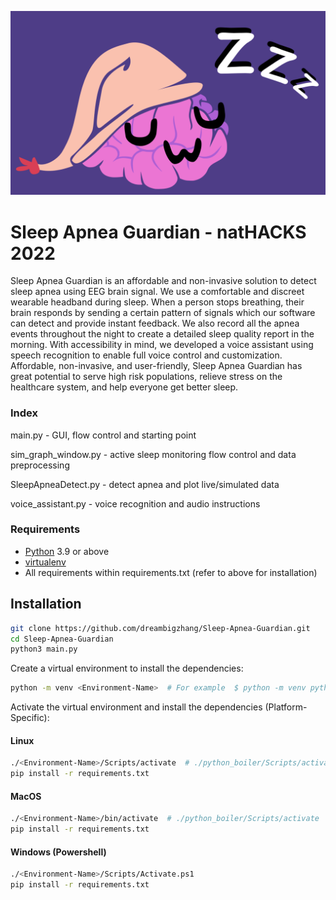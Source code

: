 ![logo](res/logo3.png)


# Sleep Apnea Guardian - natHACKS 2022

Sleep Apnea Guardian is an affordable and non-invasive solution to detect sleep apnea using EEG brain signal. We use a comfortable and discreet wearable headband during sleep. When a person stops breathing, their brain responds by sending a certain pattern of signals which our software can detect and provide instant feedback. We also record all the apnea events throughout the night to create a detailed sleep quality report in the morning. With accessibility in mind, we developed a voice assistant using speech recognition to enable full voice control and customization. Affordable, non-invasive, and user-friendly, Sleep Apnea Guardian has great potential to serve high risk populations, relieve stress on the healthcare system, and help everyone get better sleep.

### Index
main.py - GUI, flow control and starting point

sim_graph_window.py - active sleep monitoring flow control and data preprocessing

SleepApneaDetect.py - detect apnea and plot live/simulated data

voice_assistant.py - voice recognition and audio instructions


### Requirements
- [Python](https://www.python.org/downloads/) 3.9 or above
- [virtualenv](https://docs.python.org/3/library/venv.html)
- All requirements within requirements.txt (refer to above for installation)

## Installation
```sh
git clone https://github.com/dreambigzhang/Sleep-Apnea-Guardian.git
cd Sleep-Apnea-Guardian
python3 main.py
```



Create a virtual environment to install the dependencies:
```sh
python -m venv <Environment-Name>  # For example  $ python -m venv python_boiler
```

Activate the virtual environment and install the dependencies (Platform-Specific):
#### Linux 
```sh
./<Environment-Name>/Scripts/activate  # ./python_boiler/Scripts/activate
pip install -r requirements.txt
```
#### MacOS 
```sh
./<Environment-Name>/bin/activate  # ./python_boiler/Scripts/activate
pip install -r requirements.txt
```
#### Windows (Powershell)
```sh
./<Environment-Name>/Scripts/Activate.ps1
pip install -r requirements.txt
```
